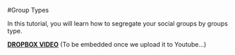 #Group Types

In this tutorial, you will learn how to segregate your social groups by groups type.

[**DROPBOX VIDEO**](buddyboss-platform-group-types.mp4?raw=1)
(To be embedded once we upload it to Youtube...)